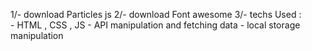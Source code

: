 1/- download Particles js 
2/- download Font awesome
3/- techs Used :   
      - HTML , CSS , JS
      - API manipulation and fetching data
      - local storage manipulation
